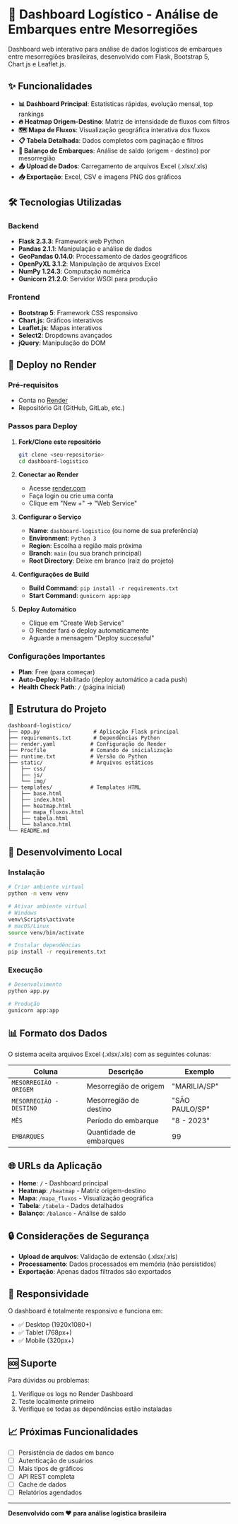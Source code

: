 # 🚛 Dashboard Logístico - Análise de Embarques entre Mesorregiões

Dashboard web interativo para análise de dados logísticos de embarques entre mesorregiões brasileiras, desenvolvido com Flask, Bootstrap 5, Chart.js e Leaflet.js.

## ✨ Funcionalidades

- **📊 Dashboard Principal**: Estatísticas rápidas, evolução mensal, top rankings
- **🔥 Heatmap Origem-Destino**: Matriz de intensidade de fluxos com filtros
- **🗺️ Mapa de Fluxos**: Visualização geográfica interativa dos fluxos
- **📋 Tabela Detalhada**: Dados completos com paginação e filtros
- **🧮 Balanço de Embarques**: Análise de saldo (origem - destino) por mesorregião
- **📤 Upload de Dados**: Carregamento de arquivos Excel (.xlsx/.xls)
- **📥 Exportação**: Excel, CSV e imagens PNG dos gráficos

## 🛠️ Tecnologias Utilizadas

### Backend
- **Flask 2.3.3**: Framework web Python
- **Pandas 2.1.1**: Manipulação e análise de dados
- **GeoPandas 0.14.0**: Processamento de dados geográficos
- **OpenPyXL 3.1.2**: Manipulação de arquivos Excel
- **NumPy 1.24.3**: Computação numérica
- **Gunicorn 21.2.0**: Servidor WSGI para produção

### Frontend
- **Bootstrap 5**: Framework CSS responsivo
- **Chart.js**: Gráficos interativos
- **Leaflet.js**: Mapas interativos
- **Select2**: Dropdowns avançados
- **jQuery**: Manipulação do DOM

## 🚀 Deploy no Render

### Pré-requisitos
- Conta no [Render](https://render.com)
- Repositório Git (GitHub, GitLab, etc.)

### Passos para Deploy

1. **Fork/Clone este repositório**
   ```bash
   git clone <seu-repositorio>
   cd dashboard-logistico
   ```

2. **Conectar ao Render**
   - Acesse [render.com](https://render.com)
   - Faça login ou crie uma conta
   - Clique em "New +" → "Web Service"

3. **Configurar o Serviço**
   - **Name**: `dashboard-logistico` (ou nome de sua preferência)
   - **Environment**: `Python 3`
   - **Region**: Escolha a região mais próxima
   - **Branch**: `main` (ou sua branch principal)
   - **Root Directory**: Deixe em branco (raiz do projeto)

4. **Configurações de Build**
   - **Build Command**: `pip install -r requirements.txt`
   - **Start Command**: `gunicorn app:app`

5. **Deploy Automático**
   - Clique em "Create Web Service"
   - O Render fará o deploy automaticamente
   - Aguarde a mensagem "Deploy successful"

### Configurações Importantes

- **Plan**: Free (para começar)
- **Auto-Deploy**: Habilitado (deploy automático a cada push)
- **Health Check Path**: `/` (página inicial)

## 📁 Estrutura do Projeto

```
dashboard-logistico/
├── app.py                 # Aplicação Flask principal
├── requirements.txt       # Dependências Python
├── render.yaml           # Configuração do Render
├── Procfile              # Comando de inicialização
├── runtime.txt           # Versão do Python
├── static/               # Arquivos estáticos
│   ├── css/
│   ├── js/
│   └── img/
├── templates/            # Templates HTML
│   ├── base.html
│   ├── index.html
│   ├── heatmap.html
│   ├── mapa_fluxos.html
│   ├── tabela.html
│   └── balanco.html
└── README.md
```

## 🔧 Desenvolvimento Local

### Instalação
```bash
# Criar ambiente virtual
python -m venv venv

# Ativar ambiente virtual
# Windows
venv\Scripts\activate
# macOS/Linux
source venv/bin/activate

# Instalar dependências
pip install -r requirements.txt
```

### Execução
```bash
# Desenvolvimento
python app.py

# Produção
gunicorn app:app
```

## 📊 Formato dos Dados

O sistema aceita arquivos Excel (.xlsx/.xls) com as seguintes colunas:

| Coluna | Descrição | Exemplo |
|--------|-----------|---------|
| `MESORREGIÃO - ORIGEM` | Mesorregião de origem | "MARILIA/SP" |
| `MESORREGIÃO - DESTINO` | Mesorregião de destino | "SÃO PAULO/SP" |
| `MÊS` | Período do embarque | "8 - 2023" |
| `EMBARQUES` | Quantidade de embarques | 99 |

## 🌐 URLs da Aplicação

- **Home**: `/` - Dashboard principal
- **Heatmap**: `/heatmap` - Matriz origem-destino
- **Mapa**: `/mapa_fluxos` - Visualização geográfica
- **Tabela**: `/tabela` - Dados detalhados
- **Balanço**: `/balanco` - Análise de saldo

## 🔒 Considerações de Segurança

- **Upload de arquivos**: Validação de extensão (.xlsx/.xls)
- **Processamento**: Dados processados em memória (não persistidos)
- **Exportação**: Apenas dados filtrados são exportados

## 📱 Responsividade

O dashboard é totalmente responsivo e funciona em:
- ✅ Desktop (1920x1080+)
- ✅ Tablet (768px+)
- ✅ Mobile (320px+)

## 🆘 Suporte

Para dúvidas ou problemas:
1. Verifique os logs no Render Dashboard
2. Teste localmente primeiro
3. Verifique se todas as dependências estão instaladas

## 📈 Próximas Funcionalidades

- [ ] Persistência de dados em banco
- [ ] Autenticação de usuários
- [ ] Mais tipos de gráficos
- [ ] API REST completa
- [ ] Cache de dados
- [ ] Relatórios agendados

---

**Desenvolvido com ❤️ para análise logística brasileira**
